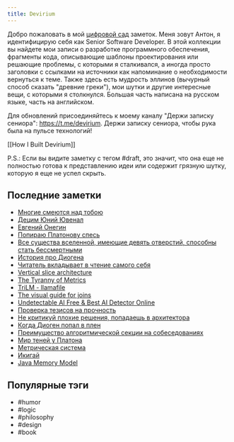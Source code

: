 ```yaml
---
title: Devirium
---
```


Добро пожаловать в мой [цифровой сад](https://maggieappleton.com/garden-history) заметок. Меня зовут Антон, я идентифицирую себя как Senior Software Developer. В этой коллекции вы найдете мои записи о разработке программного обеспечения, фрагменты кода, описывающие шаблоны проектирования или решающие проблемы, с которыми я сталкивался, а иногда просто заголовки с ссылками на источники как напоминание о необходимости вернуться к теме. Также здесь есть мудрость эллинов (вычурный способ сказать "древние греки"), мои шутки и другие интересные вещи, с которыми я столкнулся. Большая часть написана на русском языке, часть на английском.

Для обновлений присоединяйтесь к моему каналу "Держи записку сениора": https://t.me/devirium. Держи записку сениора, чтобы рука была на пульсе технологий!

[[How I Built Devirium]]

P.S.: Если вы видите заметку с тегом #draft, это значит, что она еще не полностью готова к представлению идеи или содержит грязную шутку, которую я еще не успел скрыть.

## Последние заметки
- [Многие смеются над тобою](2024-11/Многие-смеются-над-тобою.md)
- [Децим Юний Ювенал](2024-11/Децим-Юний-Ювенал.md)
- [Евгений Онегин](2024-11/Евгений-Онегин.md)
- [Попираю Платонову спесь](2024-11/Попираю-Платонову-спесь.md)
- [Все существа вселенной, имеющие девять отверстий, способны стать бессмертными](2024-11/Все-существа-вселенной,-имеющие-девять-отверстий,-способны-стать-бессмертными.md)
- [История про Диогена](2024-11/История-про-Диогена.md)
- [Читатель вкладывает в чтение самого себя](2024-11/Читатель-вкладывает-в-чтение-самого-себя.md)
- [Vertical slice architecture](2024-11/Vertical-slice-architecture.md)
- [The Tyranny of Metrics](2024-11/The-Tyranny-of-Metrics.md)
- [TriLM - llamafile](2024-11/TriLM---llamafile.md)
- [The visual guide for joins](2024-11/The-visual-guide-for-joins.md)
- [Undetectable AI Free & Best AI Detector Online](2024-11/Undetectable-AI-Free-&-Best-AI-Detector-Online.md)
- [Проверка тезисов на прочность](2024/2024-10/Проверка-тезисов-на-прочность.md)
- [Не критикуй плохие решения, попадаешь в архитектора](2024/2024-10/Не-критикуй-плохие-решения,-попадаешь-в-архитектора.md)
- [Когда Диоген попал в плен](2024/2024-10/Когда-Диоген-попал-в-плен.md)
- [Преимущество алгоритмической секции на собеседованиях](2024/2024-10/Преимущество-алгоритмической-секции-на-собеседованиях.md)
- [Мир теней у Платона](2024/2024-10/Мир-теней-у-Платона.md)
- [Метрическая система](2024/2024-09/Метрическая-система.md)
- [Икигай](2024/2024-09/Икигай.md)
- [Java Memory Model](2024/2024-09/Java-Memory-Model.md)


## Популярные тэги
- #humor
- #logic
- #philosophy
- #design
- #book
